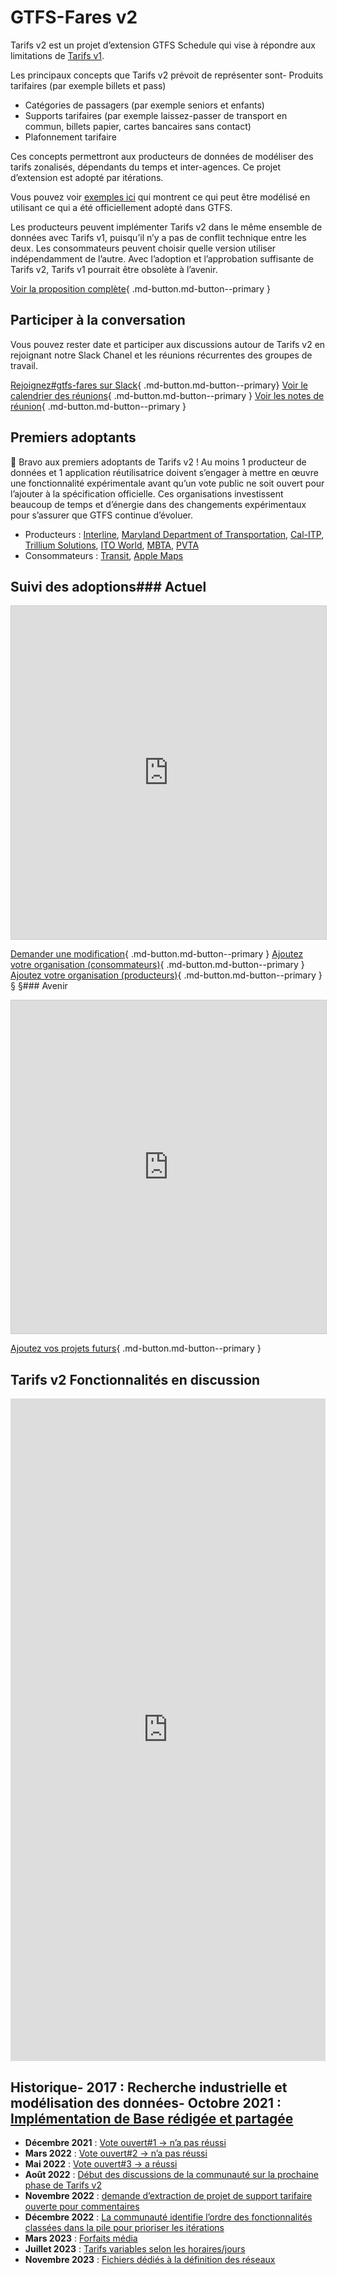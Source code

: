 # GTFS-Fares v2 
 
 Tarifs v2 est un projet d’extension GTFS Schedule qui vise à répondre aux limitations de [Tarifs v1](../../../documentation/schedule/examples/fares-v1/). 
 
 Les principaux concepts que Tarifs v2 prévoit de représenter sont- Produits tarifaires (par exemple billets et pass) 
 - Catégories de passagers (par exemple seniors et enfants) 
 - Supports tarifaires (par exemple laissez-passer de transport en commun, billets papier, cartes bancaires sans contact) 
 - Plafonnement tarifaire 
 
 Ces concepts permettront aux producteurs de données de modéliser des tarifs zonalisés, dépendants du temps et inter-agences. Ce projet d’extension est adopté par itérations. 
 
 Vous pouvez voir [exemples ici](../../../documentation/schedule/examples/fares-v2) qui montrent ce qui peut être modélisé en utilisant ce qui a été officiellement adopté dans GTFS. 
 
 Les producteurs peuvent implémenter Tarifs v2 dans le même ensemble de données avec Tarifs v1, puisqu’il n’y a pas de conflit technique entre les deux. Les consommateurs peuvent choisir quelle version utiliser indépendamment de l’autre. Avec l’adoption et l’approbation suffisante de Tarifs v2, Tarifs v1 pourrait être obsolète à l’avenir. 
 
 [Voir la proposition complète](https://share.mobilitydata.org/gtfs-fares-v2){ .md-button.md-button--primary } 
 
## Participer à la conversation 
 Vous pouvez rester date et participer aux discussions autour de Tarifs v2 en rejoignant notre Slack Chanel et les réunions récurrentes des groupes de travail. 
 
 [Rejoignez#gtfs-fares sur Slack](https://share.mobilitydata.org/slack){ .md-button.md-button--primary} [Voir le calendrier des réunions](https://www.eventbrite.ca/e/specifications-discussions-gtfs-fares-v2-monthly-meetings-tickets-522966225057){ .md-button.md-button--primary } [Voir les notes de réunion](https://docs.google.com/document/d/1d3g5bMXupdElCKrdv6rhFNN11mrQgEk-ibA7wdqVLTU/edit){ .md-button.md-button--primary } 
 
## Premiers adoptants 
 
 🎉 Bravo aux premiers adoptants de Tarifs v2 ! Au moins 1 producteur de données et 1 application réutilisatrice doivent s’engager à mettre en œuvre une fonctionnalité expérimentale avant qu’un vote public ne soit ouvert pour l’ajouter à la spécification officielle. Ces organisations investissent beaucoup de temps et d’énergie dans des changements expérimentaux pour s’assurer que GTFS continue d’évoluer. 
 
 - Producteurs : <a href="https://www.interline.io/" target="_blank">Interline</a>, <a href="https://www.mta.maryland.gov/developer-resources" target="_blank">Maryland Department of Transportation</a>, <a href="https://dot.ca.gov/cal-itp/cal-itp-gtfs" target="_blank">Cal-ITP</a>, <a href="https://trilliumtransit.com/" target="_blank">Trillium Solutions</a>, <a href="https://www.itoworld.com/" target="_blank">ITO World</a>, <a href="https://www.mbta.com/" target="_blank">MBTA</a>, <a href="http://www.pvta.com/" target="_blank">PVTA</a> 
 - Consommateurs : <a href="https://transitapp.com/" target="_blank">Transit</a>, <a href="https://www.apple.com/">Apple Maps</a> 
 
## Suivi des adoptions### Actuel 

 <iframe class="airtable-embed" src="https://airtable.com/embed/shrZzYzPYao7iExlW?backgroundColor=red&viewControls=on" frameborder="0" onmousewheel="" width="100%" height="533" style="background: transparent; border: 1px solid#ccc;"></iframe> 
 
 [Demander une modification](https://airtable.com/shr8aT0K9bpncmy0V){ .md-button.md-button--primary } [Ajoutez votre organisation (consommateurs)](https://airtable.com/shr5B6Pl1r9KH9qMX){ .md-button.md-button--primary } [Ajoutez votre organisation (producteurs)](https://airtable.com/shrn0Afa3TPNkOAEh){ .md-button.md-button--primary } 
 § §### Avenir 
 <iframe class="airtable-embed" src="https://airtable.com/embed/shrUrgZTO1noUF66R?backgroundColor=red&viewControls=on" frameborder="0" onmousewheel="" width="100%" height="533" style="background: transparent; border: 1px solid#ccc;"></iframe> 
 
 [Ajoutez vos projets futurs](https://airtable.com/shrvnI40zuFXmDsQI){ .md-button.md-button--primary } 
 
## Tarifs v2 Fonctionnalités en discussion 
 
 <iframe src="https://portal.productboard.com/rhk8dbtic1iqakfznucry448" frameborder="0" width="100%", style="min-height:1060px;"></iframe> 
 
## Historique- **2017** : Recherche industrielle et modélisation des données- **Octobre 2021** : <a href="https://github.com/google/transit/pull/286#issue-1026848880" target="_blank">Implémentation de Base rédigée et partagée</a> 
 - **Décembre 2021** : <a href="https://github.com/google/transit/pull/286#issuecomment-990258396" target="_blank">Vote ouvert#1 → n’a pas réussi</a> 
 - **Mars 2022** : <a href="https://github.com/google/transit/pull/286#issuecomment-1080716109" target="_blank">Vote ouvert#2 → n’a pas réussi</a> 
 - **Mai 2022** : <a href="https://github.com/google/transit/pull/286#issuecomment-1121392932" target="_blank">Vote ouvert#3 → a réussi</a> 
 - **Août 2022** : <a href="https://github.com/google/transit/issues/341" target="_blank">Début des discussions de la communauté sur la prochaine phase de Tarifs v2</a> 
 - **Novembre 2022** : <a href="https://github.com/google/transit/pull/355" target="_blank">demande d’extraction de projet de support tarifaire ouverte pour commentaires</a> 
 - **Décembre 2022** : <a href="https://github.com/google/transit/issues/341#issuecomment-1339947915" target="_blank">La communauté identifie l’ordre des fonctionnalités classées dans la pile pour prioriser les itérations</a> 
 - **Mars 2023** : <a href="https://github.com/google/transit/pull/355#issuecomment-1468326858" target="_blank">Forfaits média</a> 
 - **Juillet 2023** : <a href="https://github.com/google/transit/pull/357#issuecomment-1653561813" target="_blank">Tarifs variables selon les horaires/jours</a> 
 - **Novembre 2023** : <a href="https://github.com/google/transit/pull/405#issuecomment-1830665141" target="_blank">Fichiers dédiés à la définition des réseaux</a> 
